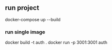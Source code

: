 ## run project

docker-compose up --build

### run single image

docker build -t auth .
docker run -p 3001:3001 auth
